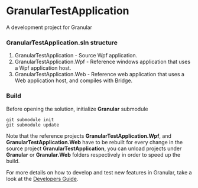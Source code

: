 # GranularTestApplication

A development project for Granular

### GranularTestApplication.sln structure
1. GranularTestApplication - Source Wpf application.
2. GranularTestApplication.Wpf - Reference windows application that uses a Wpf application host.
3. GranularTestApplication.Web - Reference web application that uses a Web application host, and compiles with Bridge.

### Build
Before opening the solution, initialize **Granular** submodule
```
git submodule init
git submodule update
```

Note that the reference projects **GranularTestApplication.Wpf**, and **GranularTestApplication.Web** have to be rebuilt for every change in the source project **GranularTestApplication**, you can unload projects under **Granular** or **Granular.Web** folders respectively in order to speed up the build.

For more details on how to develop and test new features in Granular, take a look at the [Developers Guide](https://github.com/yuvaltz/Granular/wiki/Developers-guide).
